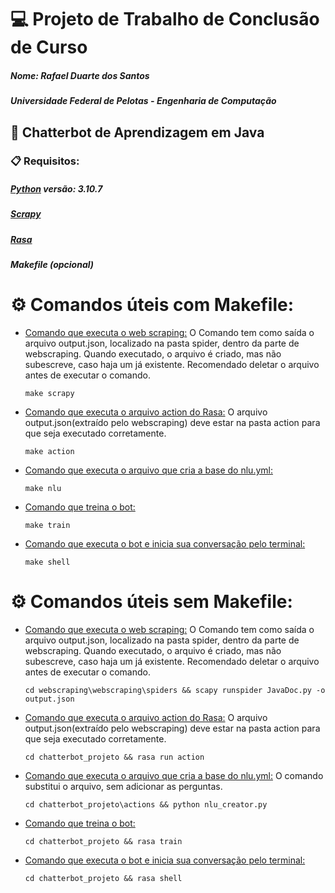 # 💻 Projeto de Trabalho de Conclusão de Curso
##### Nome: Rafael Duarte dos Santos
##### Universidade Federal de Pelotas - Engenharia de Computação

## 🚀 Chatterbot de Aprendizagem em Java

### 📋 Requisitos:
##### [Python](https://www.python.org/) versão: 3.10.7
##### [Scrapy](https://scrapy.org/)
##### [Rasa](https://rasa.com/)
##### Makefile (opcional)


⚙️ Comandos úteis com Makefile:
==========================

* [Comando que executa o web scraping:](#Comando-scraping-make)
    O Comando tem como saída o arquivo output.json, localizado na pasta spider, dentro da parte de webscraping. Quando executado, o arquivo é criado, mas não subescreve, caso haja um já existente. Recomendado deletar o arquivo antes de executar o comando.

    ```
    make scrapy
    ```

* [Comando que executa o arquivo action do Rasa:](#Comando-action-make)
    O arquivo output.json(extraído pelo webscraping) deve estar na pasta action para que seja executado corretamente.

    ```
    make action
    ```
    
* [Comando que executa o arquivo que cria a base do nlu.yml:](#Comando-nlu-make)
    ```
    make nlu
    ```

* [Comando que treina o bot:](#Comando-treino-bot-make)
    ```
    make train
    ```
    
* [Comando que executa o bot e inicia sua conversação pelo terminal:](#Comando-terminal-make)
    ```
    make shell
    ```

⚙️ Comandos úteis sem Makefile:
==========================

- [Comando que executa o web scraping:](#Comando-scraping)
    O Comando tem como saída o arquivo output.json, localizado na pasta spider, dentro da parte de webscraping. Quando executado, o arquivo é criado, mas não subescreve, caso haja um já existente. Recomendado deletar o arquivo antes de executar o comando.

    ```
    cd webscraping\webscraping\spiders && scapy runspider JavaDoc.py -o output.json
    ```

* [Comando que executa o arquivo action do Rasa:](#Comando-action)
    O arquivo output.json(extraído pelo webscraping) deve estar na pasta action para que seja executado corretamente.

    ```
    cd chatterbot_projeto && rasa run action
    ```
    
* [Comando que executa o arquivo que cria a base do nlu.yml:](#Comando-nlu)
    O comando substitui o arquivo, sem adicionar as perguntas.

    ```
    cd chatterbot_projeto\actions && python nlu_creator.py
    ```
* [Comando que treina o bot:](#Comando-treino-bot)
    ```
    cd chatterbot_projeto && rasa train
    ```
    
* [Comando que executa o bot e inicia sua conversação pelo terminal:](#Comando-terminal)
    ```
    cd chatterbot_projeto && rasa shell
    ```